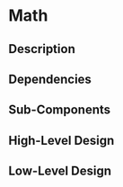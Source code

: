 # Math

## Description

## Dependencies

## Sub-Components

## High-Level Design

## Low-Level Design
